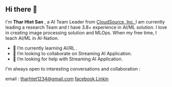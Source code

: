 <!--
**tharhtetsan/tharhtetsan** is a ✨ _special_ ✨ repository because its `README.md` (this file) appears on your GitHub profile.
Here are some ideas to get you started:
 -->

## Hi there 👋

I'm **Thar Htet San** , a AI Team Leader from [CloudSource, Inc. ](https://www.cloudsource.co.jp/)I am currently leading a research Team and I have 3.8+ experience in AI/ML solution. I love in creating image processing solution and MLOps. When my free time, I teach AI/ML in AI-Nation.

  - 🌱 I’m currently learning AI/RL .
  - 👯 I’m looking to collaborate on Streaming AI Application.
  - 🤔 I’m looking for help with Streaming AI Application.
    

I'm always open to interesting conversations and collaboration :

email : tharhtet1234@gmail.com
[facebook](https://www.facebook.com/tharhtet.san.902),[Linkin](https://www.linkedin.com/in/thar-htet-san-411a77164/) 

